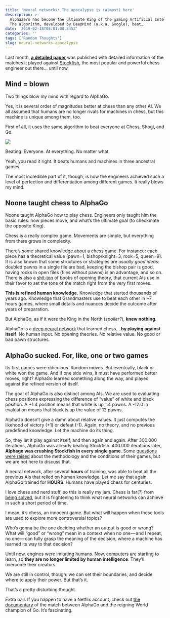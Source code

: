 ```yaml
---
title: 'Neural networks: The apocalypse is (almost) here'
description: >-
  AlphaZero has become the ultimate King of the gaming Artificial Intelligences.
  The algorithm, developed by DeepMind (a.k.a. Google), beat…
date: '2019-02-18T08:01:00.845Z'
categories: ''
tags: ['Random Thoughts']
slug: neural-networks-apocalypse
---
```


Last month, [**a detailed paper**](https://deepmind.com/documents/260/alphazero_preprint.pdf) was published with detailed information of the matches it played against [Stockfish](https://en.wikipedia.org/wiki/Stockfish_%28chess%29), the most popular and powerful chess engineer out there… until now.

## Mind = blown

Two things blow my mind with regard to AlphaGo.

Yes, it is several order of magnitudes better at chess than any other AI. We all assumed that humans are no longer rivals for machines in chess, but this machine is unique among them, too.

First of all, it uses the same algorithm to beat everyone at Chess, Shogi, and Go.

![](https://cdn-images-1.medium.com/max/1200/1*SrHu9Qw5wALchiYM5BS3XQ.png)

Beating. Everyone. At everything. No matter what.

Yeah, you read it right. It beats humans and machines in three ancestral games.

The most incredible part of it, though, is how the engineers achieved such a level of perfection and differentiation among different games. It really blows my mind.

## Noone taught chess to AlphaGo

Noone taught AlphaGo how to play chess. Engineers only taught him the basic rules: how pieces move, and what’s the ultimate goal (to checkmate the opposite King).

Chess is a really complex game. Movements are simple, but everything from there grows in complexity.

There’s some shared knowledge about a chess game. For instance: each piece has a theoretical value (pawn=1, bishop/knight=3, rook=5, queen=9). It is also known that some structures or strategies are _usually good ideas_: doubled pawns in a single file are bad, keeping the bishop pair is good, having rooks in open files (files without pawns) is an advantage, and so on. There is also a [shit-ton](https://www.urbandictionary.com/define.php?term=Shit-ton) of books of opening theory, that current AIs use in their favor to set the tone of the match right from the very first moves.

**This is refined human knowledge.** Knowledge that started thousands of years ago. Knowledge that Grandmasters use to beat each other in ~7 hours games, where small details and nuances decide the outcome after years of preparation.

But AlphaGo, as if it were the King in the North (_spoiler?_), **knew nothing**.

AlphaGo is a [deep neural network](https://skymind.ai/wiki/neural-network) that learned chess… **by playing against itself**. No human input. No opening theories. No relative value. No good or bad pawn structures.

## AlphaGo sucked. For, like, one or two games

Its first games were ridiculous. Random moves. But eventually, black or white won the game. And if one side wins, it must have performed better moves, right? AlphaGo learned something along the way, and played against the refined version of itself.

The goal of AlphaGo is also distinct among AIs. We are used to evaluating chess positions expressing the difference of “value” of white and black position. A +1.4 position means that white is up 1.4 pawns. A -12.0 in evaluation means that black is up the value of 12 pawns.

AlphaGo doesn’t give a damn about relative values. It just computes the likehood of victory (+1) or defeat (-1). Again, no theory, and no previous predefined knowledge. Let the machine do its thing.

So, they let it play against itself, and then again and again. After 300.000 iterations, AlphaGo was already beating Stockfish. 400.000 iterations later, **Alphago was crushing Stockfish in every single game**. Some [questions were raised](https://chess24.com/en/read/news/alphazero-really-is-that-good) about the methodology and the conditions of their games, but we are not here to discuss that.

A neural network, after several **hours** of training, was able to beat all the previous AIs that relied on human knowledge. Let me say that again. AlphaGo trained for **HOURS**. Humans have played chess for centuries.

I love chess and nerd stuff, so this is really my jam. Chess is far(?) from [being solved](https://en.wikipedia.org/wiki/Solving_chess), but it is frightening to think what neural networks can achieve in such a short period of time.

I mean, it’s chess, an innocent game. But what will happen when these tools are used to explore more controversial topics?

Who’s gonna be the one deciding whether an output is good or wrong? What will “good” or “wrong” mean in a context when no one — and I repeat, no one — can fully grasp the meaning of the decision, where a machine has learned its way to that decision?

Until now, engines were imitating humans. Now, computers are starting to learn, so **they are no longer limited by human intelligence**. They’ll overcome their creators.

We are still in control, though: we can set their boundaries, and decide where to apply their power. But that’s it.

That’s a pretty disturbing thought.

Extra ball: If you happen to have a Netflix account, check out [the documentary](https://www.netflix.com/es-en/title/80190844) of the match between AlphaGo and the reigning World champion of Go. It’s fascinating.
